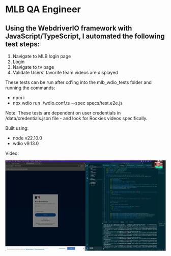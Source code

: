 # MLB QA Engineer 

## Using the WebdriverIO framework with JavaScript/TypeScript, I automated the following test steps:

1) Navigate to MLB login page
2) Login
3) Navigate to tv page
4) Validate Users' favorite team videos are displayed 

These tests can be run after cd'ing into the mlb_wdio_tests folder and running the commands:

 -  npm i
 -  npx wdio run ./wdio.conf.ts --spec specs/test.e2e.js

Note: These tests are dependent on user credentials in /data/credentials.json file - and look for Rockies videos specifically.

Built using:
 -  node v22.10.0
 -  wdio v9.13.0

 Video:

 ![](/mlb_wdio.gif)
